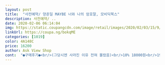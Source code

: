 ```yaml
---
layout: post 
title:  "사전예약/ 양준일 MAYBE 너와 나의 암호말, 모비딕북스" 
description: 사전예약/ ..
date: 2020-02-06 06:14:04 
img: https://static.coupangcdn.com/image/retail/images/2020/02/03/15/9/47a9e7ca-31a3-43bd-b1dc-6c52f1b020a0.jpg 
linkUrl: https://coupa.ng/bokqME 
categories: [1019] 
color: 4A148C 
price: 16200 
author: Ask View Shop 
cont:  "●구매후기●<br/>(그당시엔 사라진 이유 전혀 몰랐음)<br/>10% 18000원<br/>1991년 정말 티비속을 완전 시선집중 하게 만들었던 노래ㆍ춤ㆍ패션ㆍ해맑은 웃음‥<br/>5일날 예약구매 해놓고 16일 오늘, 방금 받았습니다<br/>Because (‥다들 이유가 있죠 )<br/>가나다라마마사♬ 참 앞서간 양준일님‥<br/>개성ㆍ모든게 멋진건 사실입니다‥<br/>개성있는 분명한 양준일님 그의 소신있는 무대를 휘젓고‥마치 시선따윈 필요없는 안방에서 혼자 신나게 노는 모습의 그 자유분방함에 내가 "멋짐" 을 연발했었다<br/>개인적으로 양준일님 비난이나 비판은 아닙니다‥제 의견을 말한것 뿐입니다<br/>개인적으론‥ "그리움"이 더 좋습니다<br/>구입가‥16200원<br/>그 진국을 출판 이라는 경로나 기타 때를 못 찾아 묻힌분 꽤 많습니다<br/>그래서 더 한줄 한줄 와닿음이 큰 것 같아요<br/>그러나 "자존감"이 "자존심" 보다 더 중요하기에‥ 모두들 자신을 더 많이 사랑하며 살았음 좋겠습니다^^<br/>그러나‥ 글을 통해 작가는 NO<br/>그리고 또다시 수많은 새로운 가수들이 쏟아져 나오고 차츰 잊혀지게 되었었다<br/>기다림이 지치지 않았어요<br/>나는?  ‥ But  (삶은 수많은 역전의 연속)<br/>내가 그당시 느낀건 "오 마이 갓" 톡톡 튀는 그 모습과 그당시의 노래완 정말 많이 달랐다<br/>내가 패션잡지 보는건가? ‥(착각)<br/>너무너무 기분이 좋습니다<br/>눈이가는 대로 읽어가는데<br/>단순한 호기심으로 구매했지만,<br/>더 기분이 좋더라고요<br/>도착일‥2020년 2월 16일 새벽 4시경<br/>뒷면에는 띵 명언들이 흐릿한 회색톤으로 담겨 있고요<br/>물론 유명한 사진작가 컨셉의 깊이를 제가 다 들여다 볼수는 없지만‥<br/>사람은 제각각 인생을 살아 갑니다‥<br/>사람을 존중하는 태도 , 삶에대한 관대함을 배워갑니다.<br/><br/>사인 인쇄본이었고, 엽서 10장이 같이왔어요.<br/><br/>사전 예약주문‥2020년 2월 4일<br/>사진ㆍ글ㆍ여백ㆍ<br/>사진을 좀더 줄이고‥글을 길게 썼으면 참 좋았을걸!!  (급하셨구나‥)<br/>상관없습니다.<br/><br/>상품문의 읽어보고 기대 안했는데<br/>세월과 동행 하는 자<br/>세월을 못 쫓아가는 자<br/>세월을 앞서가는 자<br/>슈가맨 본방이 아닌 티비 채널 돌리다 재방을 보고 깜짝 놀랐죠‥내가 아는 그옛날 그 사람<br/>아쉬운점은‥<br/>양준일님  maybe (아마도)<br/>양준일님 생각이나 맑은 영혼을 좀 느끼게 되고‥ 순수한 글? 그정도 입니다<br/>양준일님 책을 호기심이나 또한 팬심 기타<br/>어떠한 분이신지, 그동안 어떻게 살아오셨나<br/>어릴적 은행가서 보던 잡지책 냄새랄까요<br/>어쩌면  더 많은 이 시대 사람들이 이보다 더한 진국같은 삶의 현장과 피와 눈물 땀이 더 적나라하게 쓸수도 있을것 같습니다<br/>여러가지 시대적 상황에서 구입할 분들 많겠지요‥<br/>예약주문을 했는데 2월16일 새벽배송으로 받았어요.<br/><br/>오랜만에 별표점 최고 눌러보네요<br/>용기가 생겼습니다.<br/><br/>워낙 약간 어눌한 한국어에 영어를 자주 섞어 말하는 그가 귀엽기도 하고‥뭐 그리 어려운 영어가 아니기에 덩달아 영어공부 하게된다<br/>음‥ 주객이 바뀐느낌<br/>이 책은‥ 많이 미흡한건 사실 입니다<br/>이런식으로 책을 출간 한다면‥ 동네사람 다들 책 서너권은 썼을것 같은 마음 입니다<br/>이렇게 소장할 수 있는 무언가를 얻었다는게 감사한 마음이 드네요<br/>이번 세월 30년 지나서 그도 나이먹고 나역시  훌쩍 나이가 먹었지만‥그당시 그 느낌 감성이 살아나 요즘 계속 노래를 듣는 팬<br/>이번 책은 훅 화살처럼 다가온 추억의 재생 인기에 가까이 있는 조언자가 너무 급한 제안인것 같습니다‥좀더 지켜 보실걸 그랬죠<br/>작가로서 출판은 ‥  (성급함이 있구요)<br/>장점을 좀더 부각 시키면 좋았을걸!! ‥<br/>재단할때 종이가 접혀서 잘렸나봐요^^.<br/><br/>저는 글자가 너무 빼곡하지 않아서 읽기 편안하고요<br/>정말 소중하게 오래오래 끝까지 간직하며 읽을거에요<br/>정말 오랜만에 들뜨는 마음으로 비닐을 뜯고 열자마자 가나다라마바사 노래를 부르며 촐랑댔습니다 ㅋㅋ 팬님들은 다 아실 마음이라 생각해요<br/>정확히 말하면 사진이 제일많고 그다음 여백도 많고 글은 짧게 짧게 쓰여 있습니다<br/>제 개인적 견해 입니다‥<br/>제 마음가짐을 달리할수있는<br/>제가 맘에드는 2장 사진 외엔‥다른분 줄겁니다 소장할 정도의 광팬은 아닙니다<br/>제가 읽어온 책중 조금도 지루함 없이 한장 한장 소중히 마음에 담아 읽을 것 같아요<br/>조금 더 시간을 두고 알차게 활동하고 출판 했으면 참 좋았을것을‥ 아쉽네요<br/>좋았을것 같아요<br/>준일님에 인기를 알고 책을 읽으며 마음이 정화되고 힐링 받을 수 있다는 믿음이 있었으니까요<br/>준일님이 존재하기 시작한날부터 그 삶속에 과정.<br/>생각들을 읽어갈 수 있어서 좋아요 그저 좋아요 꾸욱 입니다<br/>짧은 글 속에 보석같은 언어가 인생철학이 엿보이고‥따뜻함이 있습니다<br/>차라리‥<br/>책 겉 앞면 사진은‥흑색 인데 양준일님 순수함이나 밝고 맑은 웃음이 아닌 뭐랄까 음산한 느낌의 사진이라 서늘 합니다<br/>책 안에도 사진과 글이 같이 담겨 있네요<br/>책 출간‥축하^^<br/>책만 생각하고 있었는데 사진이 찍힌 엽서까지 와우<br/>책에서 나는 새책 냄새까지 넘 좋았어요<br/>책으로 냉철히 판단할때  미흡했고‥ 글 분량이 너무 적고 사진이 많다보니 "옥의 티" 같아서 .<br/> ★ 뺍니다<br/>책으로 평가하자면,겉표지가 조금 더 두꺼웠으면<br/>책은 툭툭 아무곳이나 펼쳐 보면 됩니다<br/>책의 크기는 일반 책보다는 작고‥미니멀 시화전을 보는것 같은 느낌 입니다<br/>책중간에 날개가 생겼지만 읽는데 지장없으니<br/>청량감 있고 진솔한 내면의  말을 옮긴 글 그 자체는 정말 인정합니다‥<br/>큰 기대 하시고 구입하면 실망 할수도 있으니‥그냥 편하게 보고 읽길 원하는 분만 구입 하시길 바랍니다<br/>타임머신의 그날들의 모습들을 충분히 기억하는데‥어느날 라디오나 티비에서 홀연히 사라졌다<br/>택배문자를 받고서 촐랑촐랑 뛰어가 현관문을 열고<br/>패셔니스타‥ 네 인정 합니다 멋지구요<br/>패션감각ㆍ또한 그 몸매 (마른체형)에 걸맞게 몸의 갖가지 "선"이 아름답긴 합니다<br/>패션을 위한 책이 더 어울릴듯 했습니다<br/>패션잡지"로 다음 기회에 도전 하시면 대박날것 같습니다‥신체조건ㆍ느낌ㆍ<br/>팬심으론 .<br/> ★ 5개 드리고 싶은데‥<br/>팬카페 등록도 안했고‥ 30년전 그 추억을 떠올리게 되서 좋아하게 됐고<br/>한페이지씩 넘길때 마다 솔솔 올라오는 새책 내음까지도 전 좋습니다<br/>흑백사진 총 10장 투명비닐 안에 들어 있네요<br/>" 
---
```

